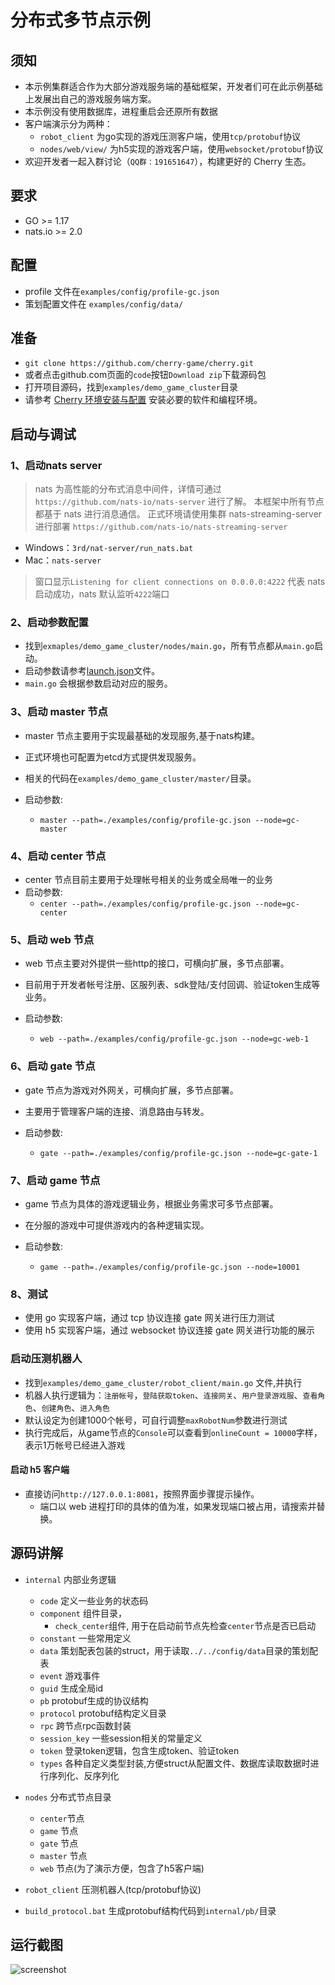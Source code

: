# 分布式多节点示例

## 须知

- 本示例集群适合作为大部分游戏服务端的基础框架，开发者们可在此示例基础上发展出自己的游戏服务端方案。
- 本示例没有使用数据库，进程重启会还原所有数据
- 客户端演示分为两种：
  - `robot_client` 为go实现的游戏压测客户端，使用`tcp/protobuf`协议
  - `nodes/web/view/` 为h5实现的游戏客户端，使用`websocket/protobuf`协议
- 欢迎开发者一起入群讨论（`QQ群：191651647`），构建更好的 Cherry 生态。

## 要求

- GO >= 1.17
- nats.io >= 2.0

## 配置

- profile 文件在`examples/config/profile-gc.json`
- 策划配置文件在 `examples/config/data/`

## 准备

- `git clone https://github.com/cherry-game/cherry.git`
- 或者点击github.com页面的`code`按钮`Download zip`下载源码包
- 打开项目源码，找到`examples/demo_game_cluster`目录
- 请参考 [Cherry 环境安装与配置](../../_docs/env-setup.md) 安装必要的软件和编程环境。

## 启动与调试

### 1、启动nats server

> nats 为高性能的分布式消息中间件，详情可通过`https://github.com/nats-io/nats-server` 进行了解。
> 本框架中所有节点都基于 nats 进行消息通信。
> 正式环境请使用集群 nats-streaming-server 进行部署 `https://github.com/nats-io/nats-streaming-server`

- Windows：`3rd/nat-server/run_nats.bat`
- Mac：`nats-server`
  
> 窗口显示`Listening for client connections on 0.0.0.0:4222` 代表 nats 启动成功，nats 默认监听`4222`端口

### 2、启动参数配置

- 找到`exmaples/demo_game_cluster/nodes/main.go`，所有节点都从`main.go`启动。
- 启动参数请参考[launch.json](launch.json)文件。
- `main.go` 会根据参数启动对应的服务。

### 3、启动 master 节点

- master 节点主要用于实现最基础的发现服务,基于nats构建。
- 正式环境也可配置为etcd方式提供发现服务。
- 相关的代码在`examples/demo_game_cluster/master/`目录。

- 启动参数:
  - `master --path=./examples/config/profile-gc.json --node=gc-master`

### 4、启动 center 节点

- center 节点目前主要用于处理帐号相关的业务或全局唯一的业务
- 启动参数:
  - `center --path=./examples/config/profile-gc.json --node=gc-center`

### 5、启动 web 节点

- web 节点主要对外提供一些http的接口，可横向扩展，多节点部署。
- 目前用于开发者帐号注册、区服列表、sdk登陆/支付回调、验证token生成等业务。

- 启动参数:
  - `web --path=./examples/config/profile-gc.json --node=gc-web-1`

### 6、启动 gate 节点

- gate 节点为游戏对外网关，可横向扩展，多节点部署。
- 主要用于管理客户端的连接、消息路由与转发。

- 启动参数:
  - `gate --path=./examples/config/profile-gc.json --node=gc-gate-1`

### 7、启动 game 节点

- game 节点为具体的游戏逻辑业务，根据业务需求可多节点部署。
- 在分服的游戏中可提供游戏内的各种逻辑实现。

- 启动参数:
  - `game --path=./examples/config/profile-gc.json --node=10001`

### 8、测试

- 使用 go 实现客户端，通过 tcp 协议连接 gate 网关进行压力测试
- 使用 h5 实现客户端，通过 websocket 协议连接 gate 网关进行功能的展示

### 启动压测机器人

- 找到`examples/demo_game_cluster/robot_client/main.go` 文件,并执行
- 机器人执行逻辑为：`注册帐号`，`登陆获取token`、`连接网关`、`用户登录游戏服`、`查看角色`、`创建角色`、`进入角色`
- 默认设定为创建1000个帐号，可自行调整`maxRobotNum`参数进行测试
- 执行完成后，从game节点的`Console`可以查看到`onlineCount = 10000`字样，表示1万帐号已经进入游戏

#### 启动 h5 客户端

- 直接访问`http://127.0.0.1:8081`，按照界面步骤提示操作。
  - 端口以 web 进程打印的具体的值为准，如果发现端口被占用，请搜索并替换。

## 源码讲解

- `internal` 内部业务逻辑
  - `code` 定义一些业务的状态码
  - `component` 组件目录，
    - `check_center`组件, 用于在启动前节点先检查`center`节点是否已启动
  - `constant` 一些常用定义
  - `data` 策划配表包装的struct，用于读取`../../config/data`目录的策划配表
  - `event` 游戏事件
  - `guid` 生成全局id
  - `pb` protobuf生成的协议结构
  - `protocol` protobuf结构定义目录
  - `rpc` 跨节点rpc函数封装
  - `session_key` 一些session相关的常量定义
  - `token` 登录token逻辑，包含生成token、验证token
  - `types` 各种自定义类型封装,方便struct从配置文件、数据库读取数据时进行序列化、反序列化

- `nodes` 分布式节点目录
  - `center`节点
  - `game` 节点
  - `gate` 节点
  - `master` 节点
  - `web` 节点(为了演示方便，包含了h5客户端)
- `robot_client` 压测机器人(tcp/protobuf协议)
- `build_protocol.bat` 生成protobuf结构代码到`internal/pb/`目录

## 运行截图

![screenshot](screenshot.png)
